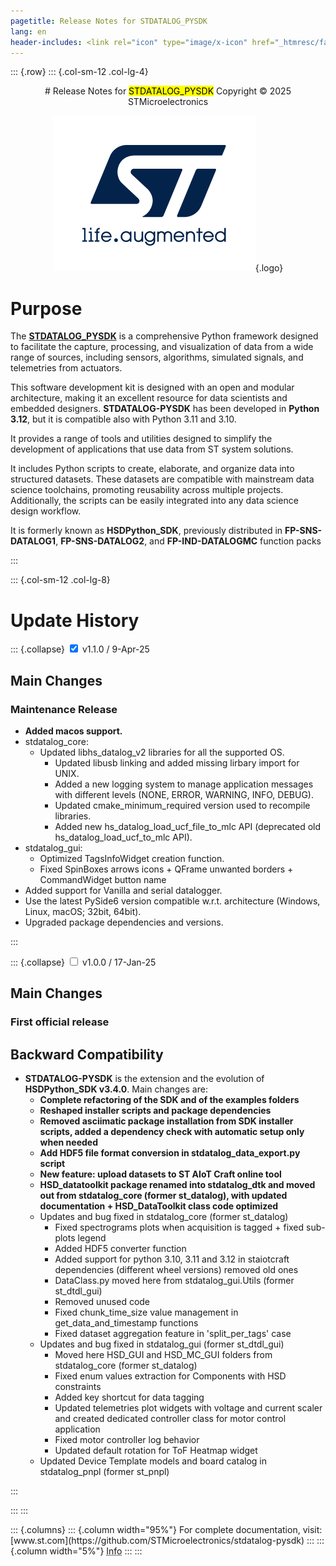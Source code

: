 ```yaml
---
pagetitle: Release Notes for STDATALOG_PYSDK 
lang: en
header-includes: <link rel="icon" type="image/x-icon" href="_htmresc/favicon.png" />
---
```


::: {.row}
::: {.col-sm-12 .col-lg-4}

<center> 
# Release Notes for <mark>STDATALOG_PYSDK</mark> 
Copyright &copy; 2025 STMicroelectronics
    
[![ST logo](_htmresc/st_logo_2020.png)](https://www.st.com){.logo}
</center>


# Purpose

The **[STDATALOG_PYSDK](https://github.com/STMicroelectronics/stdatalog-pysdk)** is a comprehensive Python framework designed to
facilitate the capture, processing, and visualization of data from a wide range of
sources, including sensors, algorithms, simulated signals, and telemetries from
actuators.

This software development kit is designed with an open and modular architecture,
making it an excellent resource for data scientists and embedded designers.
**STDATALOG-PYSDK** has been developed in **Python 3.12**, but it is compatible also with Python 3.11 and 3.10.

It provides a range of tools and utilities designed to simplify the development of
applications that use data from ST system solutions.

It includes Python scripts to create, elaborate, and organize data into structured
datasets. These datasets are compatible with mainstream data science toolchains,
promoting reusability across multiple projects. Additionally, the scripts can be easily
integrated into any data science design workflow.

It is formerly known as **HSDPython_SDK**, previously distributed in **FP-SNS-DATALOG1**, **FP-SNS-DATALOG2**, and **FP-IND-DATALOGMC** function packs

:::

::: {.col-sm-12 .col-lg-8}
# Update History

::: {.collapse}
<input type="checkbox" id="collapse-section2" checked aria-hidden="true">
<label for="collapse-section2" aria-hidden="true">v1.1.0 / 9-Apr-25</label>
<div>


## Main Changes

### Maintenance Release

- **Added macos support.**
- stdatalog_core:
	- Updated libhs_datalog_v2 libraries for all the supported OS.
		- Updated libusb linking and added missing lirbary import for UNIX.
		- Added a new logging system to manage application messages with different levels (NONE, ERROR, WARNING, INFO, DEBUG).
		- Updated cmake_minimum_required version used to recompile libraries.
		- Added new hs_datalog_load_ucf_file_to_mlc API (deprecated old hs_datalog_load_ucf_to_mlc API).
- stdatalog_gui:
	- Optimized TagsInfoWidget creation function.
	- Fixed SpinBoxes arrows icons + QFrame unwanted borders + CommandWidget button name
- Added support for Vanilla and serial datalogger.
- Use the latest PySide6 version compatible w.r.t. architecture (Windows, Linux, macOS; 32bit, 64bit).
- Upgraded package dependencies and versions.


</div>
:::

::: {.collapse}
<input type="checkbox" id="collapse-section1" aria-hidden="true">
<label for="collapse-section1" aria-hidden="true">v1.0.0 / 17-Jan-25</label>
<div>


## Main Changes

### First official release


## Backward Compatibility

- **STDATALOG-PYSDK** is the extension and the evolution of **HSDPython_SDK v3.4.0**. Main changes are:
	- **Complete refactoring of the SDK and of the examples folders**
	- **Reshaped installer scripts and package dependencies**
	- **Removed asciimatic package installation from SDK installer scripts, added a dependency check with automatic setup only when needed**
	- **Add HDF5 file format conversion in stdatalog_data_export.py script**
	- **New feature: upload datasets to ST AIoT Craft online tool**
	- **HSD_datatoolkit package renamed into stdatalog_dtk and moved out from stdatalog_core (former st_datalog), with updated documentation + HSD_DataToolkit class code optimized**
	- Updates and bug fixed in stdatalog_core (former st_datalog)
		- Fixed spectrograms plots when acquisition is tagged + fixed sub-plots legend
		- Added HDF5 converter function
		- Added support for python 3.10, 3.11 and 3.12 in staiotcraft dependencies (different wheel versions) removed old ones
		- DataClass.py moved here from stdatalog_gui.Utils (former st_dtdl_gui)
		- Removed unused code
		- Fixed chunk_time_size value management in get_data_and_timestamp functions
		- Fixed dataset aggregation feature in 'split_per_tags' case
	- Updates and bug fixed in stdatalog_gui (former st_dtdl_gui)
		- Moved here HSD_GUI and HSD_MC_GUI folders from stdatalog_core (former st_datalog)
		- Fixed enum values extraction for Components with HSD constraints
		- Added key shortcut for data tagging
		- Updated telemetries plot widgets with voltage and current scaler and created dedicated controller class for motor control application
		- Fixed motor controller log behavior
		- Updated default rotation for ToF Heatmap widget
	- Updated Device Template models and board catalog in stdatalog_pnpl (former st_pnpl)


</div>
:::

:::
:::

<footer class="sticky">
::: {.columns}
::: {.column width="95%"}
For complete documentation,
visit: [www.st.com](https://github.com/STMicroelectronics/stdatalog-pysdk)
:::
::: {.column width="5%"}
<abbr title="Based on template cx566953 version 2.0">Info</abbr>
:::
:::
</footer>
